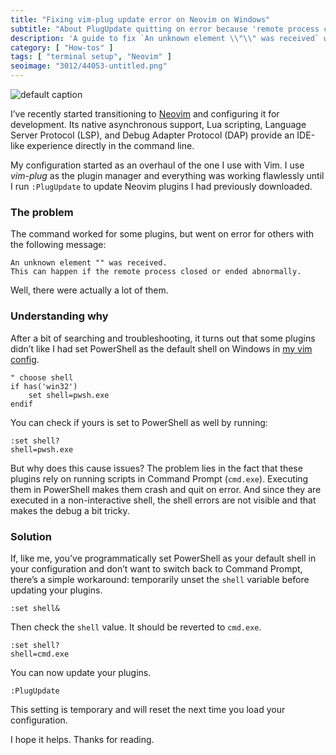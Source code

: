 ```yaml
---
title: "Fixing vim-plug update error on Neovim on Windows"
subtitle: "About PlugUpdate quitting on error because 'remote process closed or ended abnormally'"
description: 'A guide to fix `An unknown element \\"\\" was received` while upgrading plugins with vim-plug on Neovim on Windows'
category: [ "How-tos" ]
tags: [ "terminal setup", "Neovim" ]
seoimage: "3012/44053-untitled.png"
---
```


![default caption](https://fpira.com/static/postimages/3012/44053-untitled.png)

I’ve recently started transitioning to [Neovim](https://neovim.io/) and configuring it for development. Its native asynchronous support, Lua scripting, Language Server Protocol (LSP), and Debug Adapter Protocol (DAP) provide an IDE-like experience directly in the command line.

My configuration started as an overhaul of the one I use with Vim. I use _vim-plug_ as the plugin manager and everything was working flawlessly until I run `:PlugUpdate` to update Neovim plugins I had previously downloaded.

### The problem

The command worked for some plugins, but went on error for others with the following message:

```text
An unknown element "" was received.
This can happen if the remote process closed or ended abnormally.
```

Well, there were actually a lot of them.

### Understanding why

After a bit of searching and troubleshooting, it turns out that some plugins didn’t like I had set PowerShell as the default shell on Windows in [my vim config](https://github.com/pirafrank/dotfiles/blob/6962a0c074b91e4fbea654e60f57845f230c848f/vim/base.vimrc#L18).

```text
" choose shell
if has('win32')
    set shell=pwsh.exe
endif
```

You can check if yours is set to PowerShell as well by running:

```text
:set shell?
shell=pwsh.exe
```

But why does this cause issues?  The problem lies in the fact that these plugins rely on running scripts in Command Prompt (`cmd.exe`). Executing them in PowerShell makes them crash and quit on error. And since they are executed in a non-interactive shell, the shell errors are not visible and that makes the debug a bit tricky.

### Solution

If, like me, you’ve programmatically set PowerShell as your default shell in your configuration and don’t want to switch back to Command Prompt, there’s a simple workaround: temporarily unset the `shell` variable before updating your plugins.

```text
:set shell&
```

Then check the `shell` value. It should be reverted to `cmd.exe`.

```text
:set shell?
shell=cmd.exe
```

You can now update your plugins.

```text
:PlugUpdate
```

This setting is temporary and will reset the next time you load your configuration.

I hope it helps. Thanks for reading.
